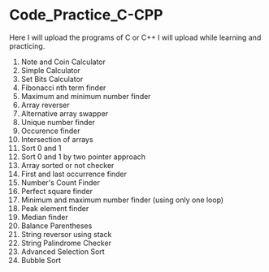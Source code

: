 # Code_Practice_C-CPP
Here I will upload the programs of C or C++ I will upload while learning and practicing.
<ol>
  <li>Note and Coin Calculator</li>
  <li>Simple Calculator</li>
  <li>Set Bits Calculator</li>
  <li>Fibonacci nth term finder</li>
  <li>Maximum and minimum number finder </li>
  <li>Array reverser</li>
  <li>Alternative array swapper</li>
  <li>Unique number finder</li>
  <li>Occurence finder </li>
  <li>Intersection of arrays</li>
  <li>Sort 0 and 1</li>
  <li>Sort 0 and 1 by two pointer approach </li>
  <li>Array sorted or not checker</li>
  <li>First and last occurrence finder</li>
  <li>Number's Count Finder</li>
  <li>Perfect square finder </li>
  <li>Minimum and maximum number finder (using only one loop)</li>
  <li>Peak element finder</li>
  <li>Median finder </li>
  <li>Balance Parentheses</li>
  <li>String reversor using stack</li>
  <li>String Palindrome Checker</li>
  <li>Advanced Selection Sort</li>
  <li>Bubble Sort</li>
</ol>
